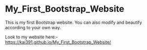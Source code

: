 # My_First_Bootstrap_Website
This is my first Bootstrap website. You can also modify and beautify according to your own way.

Look to my website here:- https://kai391.github.io/My_First_Bootstrap_Website/
